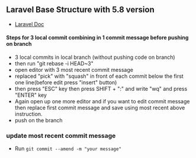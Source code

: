 ## Laravel Base Structure with 5.8 version

- [Laravel Doc](https://laravel.com/docs/5.8)

#### Steps for 3 local commit combining in 1 commit message before pushing on branch
- 3 local commits in local branch (without pushing code on branch)
- then run "git rebase -i HEAD~3"
- open editor with 3 most recent commit message
- replaced "pick" with "squash" in front of each commit below the first one line(before edit press "insert" button)
- then press "ESC" key then press SHIFT + ":" and write "wq" and press "ENTER" key
- Again open up one more editor and if you want to edit commit message then replace first commit message and save using most recent above instruction.
- push on the branch

### update most recent commit message
- Run `git commit --amend -m "your message"`
